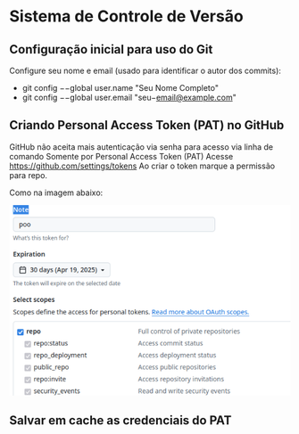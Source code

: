 # Sistema de Controle de Versão

## Configuração inicial para uso do Git
Configure seu nome e email (usado para identificar o autor dos commits):
- git config −−global user.name "Seu Nome Completo"
- git config −−global user.email "seu−email@example.com"

## Criando Personal Access Token (PAT) no GitHub

GitHub não aceita mais autenticação via
senha para acesso via linha de comando
Somente por Personal Access Token (PAT)
Acesse https://github.com/settings/tokens
Ao criar o token marque a permissão
para repo.  
 
Como na imagem abaixo:  

![DUKE](token.png)

## Salvar em cache as credenciais do PAT